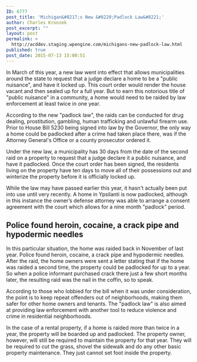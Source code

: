 ```yaml
---
ID: 6777
post_title: 'Michigan&#8217;s New &#8220;Padlock Law&#8221;'
author: Charles Kronzek
post_excerpt: ""
layout: post
permalink: >
  http://acddev.staging.wpengine.com/michigans-new-padlock-law.html
published: true
post_date: 2015-07-13 15:00:51
---
```

In March of this year, a new law went into effect that allows municipalities around the state to request that a judge declare a home to be a "public nuisance", and have it locked up. This court order would render the house vacant and then sealed up for a full year. But to earn this notorious title of "public nuisance" in a community, a home would need to be raided by law enforcement at least twice in one year.<!--more-->

According to the new "padlock law", the raids can be conducted for drug dealing, prostitution, gambling, human trafficking and unlawful firearm use. Prior to House Bill 5230 being signed into law by the Governor, the only way a home could be padlocked after a crime had taken place there, was if the Attorney General's Office or a county prosecutor ordered it.

Under the new law, a municipality has 30 days from the date of the second raid on a property to request that a judge declare it a public nuisance, and have it padlocked. Once the court order has been signed, the residents living on the property have ten days to move all of their possessions out and winterize the property before it is officially locked up.

While the law may have passed earlier this year, it hasn't actually been put into use until very recently. A home in Ypsilanti is now padlocked, although in this instance the owner’s defense attorney was able to arrange a consent agreement with the court which allows for a nine month "padlock" period.


<h2>Police found heroin, cocaine, a crack pipe and hypodermic needles</h2>

In this particular situation, the home was raided back in November of last year. Police found heroin, cocaine, a crack pipe and hypodermic needles. After the raid, the home owners were sent a letter stating that if the home was raided a second time, the property could be padlocked for up to a year. So when a police informant purchased crack there just a few short months later, the resulting raid was the nail in the coffin, so to speak.

According to those who lobbied for the bill when it was under consideration, the point is to keep repeat offenders out of neighborhoods, making them safer for other home owners and tenants. The "padlock law" is also aimed at providing law enforcement with another tool to reduce violence and crime in residential neighborhoods.

In the case of a rental property, if a home is raided more than twice in a year, the property will be boarded up and padlocked. The property owner, however, will still be required to maintain the property for that year. They will be required to cut the grass, shovel the sidewalk and do any other basic property maintenance. They just cannot set foot inside the property.